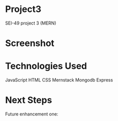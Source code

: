 # Project3

SEI-49 project 3 (MERN)

# Screenshot

# Technologies Used

JavaScript
HTML
CSS
Mernstack
Mongodb
Express

# Next Steps

Future enhancement one:
